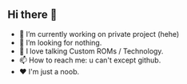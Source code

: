 ## Hi there 👋

- 🔭 I’m currently working on private project (hehe)
- 🤔 I’m looking for nothing.
- 💬 I love talking Custom ROMs / Technology.
- 📫 How to reach me: u can't except github.
- ❤️ I'm just a noob.
